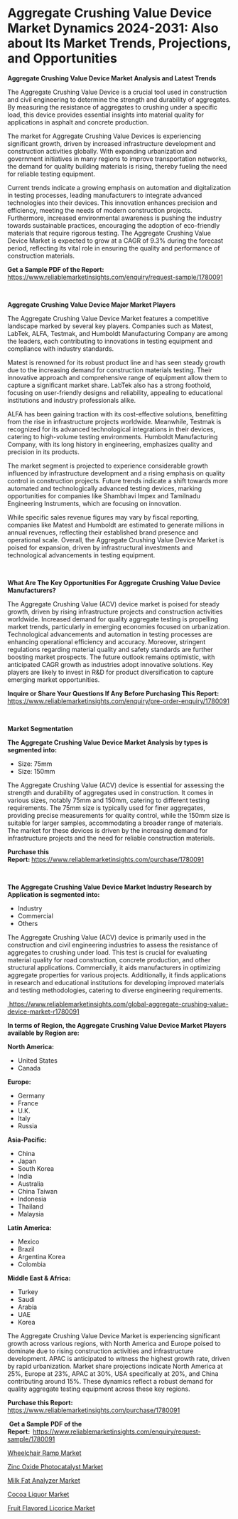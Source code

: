 <p><h1>Aggregate Crushing Value Device Market Dynamics 2024-2031: Also about Its Market Trends, Projections, and Opportunities</h1></p><p><strong>Aggregate Crushing Value Device Market Analysis and Latest Trends</strong></p>
<p><p>The Aggregate Crushing Value Device is a crucial tool used in construction and civil engineering to determine the strength and durability of aggregates. By measuring the resistance of aggregates to crushing under a specific load, this device provides essential insights into material quality for applications in asphalt and concrete production. </p><p>The market for Aggregate Crushing Value Devices is experiencing significant growth, driven by increased infrastructure development and construction activities globally. With expanding urbanization and government initiatives in many regions to improve transportation networks, the demand for quality building materials is rising, thereby fueling the need for reliable testing equipment.</p><p>Current trends indicate a growing emphasis on automation and digitalization in testing processes, leading manufacturers to integrate advanced technologies into their devices. This innovation enhances precision and efficiency, meeting the needs of modern construction projects. Furthermore, increased environmental awareness is pushing the industry towards sustainable practices, encouraging the adoption of eco-friendly materials that require rigorous testing. The Aggregate Crushing Value Device Market is expected to grow at a CAGR of 9.3% during the forecast period, reflecting its vital role in ensuring the quality and performance of construction materials.</p></p>
<p><strong>Get a Sample PDF of the Report:&nbsp;</strong> <a href="https://www.reliablemarketinsights.com/enquiry/request-sample/1780091?utm_campaign=1338&utm_medium=2&utm_source=Github&utm_content=ia&utm_term=09102024&utm_id=aggregate-crushing-value-device">https://www.reliablemarketinsights.com/enquiry/request-sample/1780091</a></p>
<p>&nbsp;</p>
<p><strong>Aggregate Crushing Value Device Major Market Players</strong></p>
<p><p>The Aggregate Crushing Value Device Market features a competitive landscape marked by several key players. Companies such as Matest, LabTek, ALFA, Testmak, and Humboldt Manufacturing Company are among the leaders, each contributing to innovations in testing equipment and compliance with industry standards.</p><p>Matest is renowned for its robust product line and has seen steady growth due to the increasing demand for construction materials testing. Their innovative approach and comprehensive range of equipment allow them to capture a significant market share. LabTek also has a strong foothold, focusing on user-friendly designs and reliability, appealing to educational institutions and industry professionals alike.</p><p>ALFA has been gaining traction with its cost-effective solutions, benefitting from the rise in infrastructure projects worldwide. Meanwhile, Testmak is recognized for its advanced technological integrations in their devices, catering to high-volume testing environments. Humboldt Manufacturing Company, with its long history in engineering, emphasizes quality and precision in its products.</p><p>The market segment is projected to experience considerable growth influenced by infrastructure development and a rising emphasis on quality control in construction projects. Future trends indicate a shift towards more automated and technologically advanced testing devices, marking opportunities for companies like Shambhavi Impex and Tamilnadu Engineering Instruments, which are focusing on innovation.</p><p>While specific sales revenue figures may vary by fiscal reporting, companies like Matest and Humboldt are estimated to generate millions in annual revenues, reflecting their established brand presence and operational scale. Overall, the Aggregate Crushing Value Device Market is poised for expansion, driven by infrastructural investments and technological advancements in testing equipment.</p></p>
<p>&nbsp;</p>
<p><strong>What Are The Key Opportunities For Aggregate Crushing Value Device Manufacturers?</strong></p>
<p><p>The Aggregate Crushing Value (ACV) device market is poised for steady growth, driven by rising infrastructure projects and construction activities worldwide. Increased demand for quality aggregate testing is propelling market trends, particularly in emerging economies focused on urbanization. Technological advancements and automation in testing processes are enhancing operational efficiency and accuracy. Moreover, stringent regulations regarding material quality and safety standards are further boosting market prospects. The future outlook remains optimistic, with anticipated CAGR growth as industries adopt innovative solutions. Key players are likely to invest in R&D for product diversification to capture emerging market opportunities.</p></p>
<p><strong>Inquire or Share Your Questions If Any Before Purchasing This Report:</strong> <a href="https://www.reliablemarketinsights.com/enquiry/pre-order-enquiry/1780091?utm_campaign=1338&utm_medium=2&utm_source=Github&utm_content=ia&utm_term=09102024&utm_id=aggregate-crushing-value-device">https://www.reliablemarketinsights.com/enquiry/pre-order-enquiry/1780091</a></p>
<p>&nbsp;</p>
<p><strong>Market Segmentation</strong></p>
<p><strong>The Aggregate Crushing Value Device Market Analysis by types is segmented into:</strong></p>
<p><ul><li>Size: 75mm</li><li>Size: 150mm</li></ul></p>
<p><p>The Aggregate Crushing Value (ACV) device is essential for assessing the strength and durability of aggregates used in construction. It comes in various sizes, notably 75mm and 150mm, catering to different testing requirements. The 75mm size is typically used for finer aggregates, providing precise measurements for quality control, while the 150mm size is suitable for larger samples, accommodating a broader range of materials. The market for these devices is driven by the increasing demand for infrastructure projects and the need for reliable construction materials.</p></p>
<p><strong>Purchase this Report:&nbsp;</strong><a href="https://www.reliablemarketinsights.com/purchase/1780091?utm_campaign=1338&utm_medium=2&utm_source=Github&utm_content=ia&utm_term=09102024&utm_id=aggregate-crushing-value-device">https://www.reliablemarketinsights.com/purchase/1780091</a></p>
<p>&nbsp;</p>
<p><strong>The Aggregate Crushing Value Device Market Industry Research by Application is segmented into:</strong></p>
<p><ul><li>Industry</li><li>Commercial</li><li>Others</li></ul></p>
<p><p>The Aggregate Crushing Value (ACV) device is primarily used in the construction and civil engineering industries to assess the resistance of aggregates to crushing under load. This test is crucial for evaluating material quality for road construction, concrete production, and other structural applications. Commercially, it aids manufacturers in optimizing aggregate properties for various projects. Additionally, it finds applications in research and educational institutions for developing improved materials and testing methodologies, catering to diverse engineering requirements.</p></p>
<p><a href="https://www.reliablemarketinsights.com/global-aggregate-crushing-value-device-market-r1780091?utm_campaign=1338&utm_medium=2&utm_source=Github&utm_content=ia&utm_term=09102024&utm_id=aggregate-crushing-value-device">&nbsp;https://www.reliablemarketinsights.com/global-aggregate-crushing-value-device-market-r1780091</a></p>
<p><strong>In terms of Region, the Aggregate Crushing Value Device Market Players available by Region are:</strong></p>
<p>
    <p> <strong> North America: </strong>
        <ul>
            <li>United States</li>
            <li>Canada</li>
        </ul>
        </p> 
    <p> <strong> Europe: </strong>
        <ul>
            <li>Germany</li>
            <li>France</li>
            <li>U.K.</li>
            <li>Italy</li>
            <li>Russia</li>
        </ul>
        </p> 
    <p> <strong> Asia-Pacific: </strong>
        <ul>
            <li>China</li>
            <li>Japan</li>
            <li>South Korea</li>
            <li>India</li>
            <li>Australia</li>
            <li>China Taiwan</li>
            <li>Indonesia</li>
            <li>Thailand</li>
            <li>Malaysia</li>
        </ul>
        </p> 
    <p> <strong> Latin America: </strong>
        <ul>
            <li>Mexico</li>
            <li>Brazil</li>
            <li>Argentina Korea</li>
            <li>Colombia</li>
        </ul>
        </p> 
    <p> <strong> Middle East & Africa: </strong>
        <ul>
            <li>Turkey</li>
            <li>Saudi</li>
            <li>Arabia</li>
            <li>UAE</li>
            <li>Korea</li>
        </ul>
    </p>
    </p>
<p><p>The Aggregate Crushing Value Device Market is experiencing significant growth across various regions, with North America and Europe poised to dominate due to rising construction activities and infrastructure development. APAC is anticipated to witness the highest growth rate, driven by rapid urbanization. Market share projections indicate North America at 25%, Europe at 23%, APAC at 30%, USA specifically at 20%, and China contributing around 15%. These dynamics reflect a robust demand for quality aggregate testing equipment across these key regions.</p></p>
<p><strong>Purchase this Report: </strong><a href="https://www.reliablemarketinsights.com/purchase/1780091?utm_campaign=1338&utm_medium=2&utm_source=Github&utm_content=ia&utm_term=09102024&utm_id=aggregate-crushing-value-device">https://www.reliablemarketinsights.com/purchase/1780091</a></p>
<p>&nbsp;<strong>Get a Sample PDF of the Report:&nbsp;&nbsp;</strong><a href="https://www.reliablemarketinsights.com/enquiry/request-sample/1780091?utm_campaign=1338&utm_medium=2&utm_source=Github&utm_content=ia&utm_term=09102024&utm_id=aggregate-crushing-value-device">https://www.reliablemarketinsights.com/enquiry/request-sample/1780091</a></p>
<p><strong></strong></p>
<p><p><a href="https://www.linkedin.com/pulse/wheelchair-ramp-market-segmentation-geographical-regions-forcast-wzose?utm_campaign=1338&utm_medium=2&utm_source=Github&utm_content=ia&utm_term=09102024&utm_id=aggregate-crushing-value-device">Wheelchair Ramp Market</a></p><p><a href="https://www.linkedin.com/pulse/zinc-oxide-photocatalyst-market-size-share-growth-analysis-bfohe?trackingId=EP4vvigVRiG4nNtHKZd8mA%3D%3D&utm_campaign=1338&utm_medium=2&utm_source=Github&utm_content=ia&utm_term=09102024&utm_id=aggregate-crushing-value-device">Zinc Oxide Photocatalyst Market</a></p><p><a href="https://www.linkedin.com/pulse/milk-fat-analyzer-industry-analysis-report-its-market-size-share-xcwhe?utm_campaign=1338&utm_medium=2&utm_source=Github&utm_content=ia&utm_term=09102024&utm_id=aggregate-crushing-value-device">Milk Fat Analyzer Market</a></p><p><a href="https://issuu.com/reportprime-2/docs/cocoa-liquor-market-size-2030.pptx_f3cc84a23c0b81?utm_campaign=1338&utm_medium=2&utm_source=Github&utm_content=ia&utm_term=09102024&utm_id=aggregate-crushing-value-device">Cocoa Liquor Market</a></p><p><a href="https://issuu.com/reportprime-2/docs/fruit-flavored-licorice-market-size_2b63b4f525e854?utm_campaign=1338&utm_medium=2&utm_source=Github&utm_content=ia&utm_term=09102024&utm_id=aggregate-crushing-value-device">Fruit Flavored Licorice Market</a></p></p>